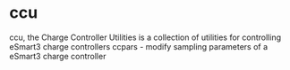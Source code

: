 # ccu
ccu, the Charge Controller Utilities is a collection of utilities for controlling eSmart3 charge controllers
  ccpars - modify sampling parameters of a eSmart3 charge controller
